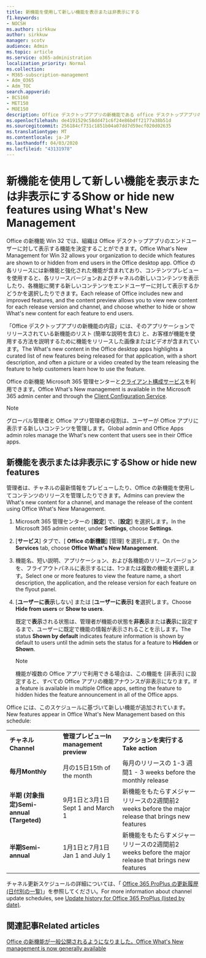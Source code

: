 ```yaml
---
title: 新機能を使用して新しい機能を表示または非表示にする
f1.keywords:
- NOCSH
ms.author: sirkkuw
author: sirkkuw
manager: scotv
audience: Admin
ms.topic: article
ms.service: o365-administration
localization_priority: Normal
ms.collection:
- M365-subscription-management
- Adm_O365
- Adm_TOC
search.appverid:
- BCS160
- MET150
- MOE150
description: Office デスクトップアプリの新機能である office デスクトップアプリのエンドユーザーに対して、どの機能とその新しいコンテンツを表示するか、または非表示にするかを決定します。
ms.openlocfilehash: de4191529c58dd471c6f24e86bdff2177a38b51d
ms.sourcegitcommit: 256184cf731c1851b04a07dd7d59ecf020d02635
ms.translationtype: MT
ms.contentlocale: ja-JP
ms.lasthandoff: 04/03/2020
ms.locfileid: "43131978"
---
```

# <a name="show-or-hide-new-features-using-whats-new-management"></a><span data-ttu-id="ba320-103">新機能を使用して新しい機能を表示または非表示にする</span><span class="sxs-lookup"><span data-stu-id="ba320-103">Show or hide new features using What's New Management</span></span>

<span data-ttu-id="ba320-104">Office の新機能 Win 32 では、組織は Office デスクトップアプリのエンドユーザーに対して表示する機能を決定することができます。</span><span class="sxs-lookup"><span data-stu-id="ba320-104">Office What's New Management for Win 32 allows your organization to decide which features are shown to or hidden from end users in the Office desktop app.</span></span> <span data-ttu-id="ba320-105">Office の各リリースには新機能と強化された機能が含まれており、コンテンツプレビューを使用すると、各リリースバージョンおよびチャネルの新しいコンテンツを表示したり、各機能に関する新しいコンテンツをエンドユーザーに対して表示するかどうかを選択したりできます。</span><span class="sxs-lookup"><span data-stu-id="ba320-105">Each release of Office includes new and improved features, and the content preview allows you to view new content for each release version and channel, and choose whether to hide or show What's new content for each feature to end users.</span></span> 

<span data-ttu-id="ba320-106">「Office デスクトップアプリの新機能の内容」には、そのアプリケーションでリリースされている新機能のリスト (簡単な説明を含む) と、お客様が機能を使用する方法を説明するために機能をリリースした画像またはビデオが含まれています。</span><span class="sxs-lookup"><span data-stu-id="ba320-106">The What's new content in the Office desktop apps highlights a curated list of new features being released for that application, with a short description, and often a picture or a video created by the team releasing the feature to help customers learn how to use the feature.</span></span> 

<span data-ttu-id="ba320-107">Office の新機能 Microsoft 365 管理センターと[クライアント構成サービス](https://config.office.com)を利用できます。</span><span class="sxs-lookup"><span data-stu-id="ba320-107">Office What's New management is available in the Microsoft 365 admin center and through the [Client Configuration Service](https://config.office.com).</span></span>

> [!NOTE]
> <span data-ttu-id="ba320-108">グローバル管理者と Office アプリ管理者の役割は、ユーザーが Office アプリに表示する新しいコンテンツを管理します。</span><span class="sxs-lookup"><span data-stu-id="ba320-108">Global admin and Office Apps admin roles manage the What's new content that users see in their Office apps.</span></span>

##  <a name="show-or-hide-new-features"></a><span data-ttu-id="ba320-109">新機能を表示または非表示にする</span><span class="sxs-lookup"><span data-stu-id="ba320-109">Show or hide new features</span></span> 

<span data-ttu-id="ba320-110">管理者は、チャネルの最新情報をプレビューしたり、Office の新機能を使用してコンテンツのリリースを管理したりできます。</span><span class="sxs-lookup"><span data-stu-id="ba320-110">Admins can preview the What's new content for a channel, and manage the release of the content using Office What's New Management.</span></span>

1. <span data-ttu-id="ba320-111">Microsoft 365 管理センターの [**設定**] で、[**設定**] を選択します。</span><span class="sxs-lookup"><span data-stu-id="ba320-111">In the Microsoft 365 admin center, under **Settings**, choose **Settings**.</span></span>

2. <span data-ttu-id="ba320-112">[**サービス**] タブで、[ **Office の新機能**] [管理] を選択します。</span><span class="sxs-lookup"><span data-stu-id="ba320-112">On the **Services** tab, choose **Office What's New Management**.</span></span>

3. <span data-ttu-id="ba320-113">機能名、短い説明、アプリケーション、および各機能のリリースバージョンを、フライアウトパネルに表示するには、1つまたは複数の機能を選択します。</span><span class="sxs-lookup"><span data-stu-id="ba320-113">Select one or more features to view the feature name, a short description, the application, and the release version for each feature on the flyout panel.</span></span>

4. <span data-ttu-id="ba320-114">[**ユーザーに表示**しない] または [**ユーザーに表示] を**選択します。</span><span class="sxs-lookup"><span data-stu-id="ba320-114">Choose **Hide from users** or **Show to users**.</span></span>  

    <span data-ttu-id="ba320-115">既定で**表示**される状態は、管理者が機能の状態を**非表示**または**表示**に設定するまで、ユーザーに既定で機能の情報が表示されることを示します。</span><span class="sxs-lookup"><span data-stu-id="ba320-115">The status **Shown by default** indicates feature information is shown by default to users until the admin sets the status for a feature to **Hidden** or **Shown**.</span></span>  

    > [!NOTE]
    > <span data-ttu-id="ba320-116">機能が複数の Office アプリで利用できる場合は、この機能を [非表示] に設定すると、すべての Office アプリの機能アナウンスが非表示になります。</span><span class="sxs-lookup"><span data-stu-id="ba320-116">If a feature is available in multiple Office apps, setting the feature to hidden hides the feature announcement in all of the Office apps.</span></span>

<span data-ttu-id="ba320-117">Office には、このスケジュールに基づいて新しい機能が追加されています。</span><span class="sxs-lookup"><span data-stu-id="ba320-117">New features appear in Office What's New Management based on this schedule:</span></span>

||||
|:-----|:-----|:-----|
|<span data-ttu-id="ba320-118">**チャネル**</span><span class="sxs-lookup"><span data-stu-id="ba320-118">**Channel**</span></span> <br/> |<span data-ttu-id="ba320-119">**管理プレビュー**</span><span class="sxs-lookup"><span data-stu-id="ba320-119">**In management preview**</span></span> <br/> |<span data-ttu-id="ba320-120">**アクションを実行する**</span><span class="sxs-lookup"><span data-stu-id="ba320-120">**Take action**</span></span> <br/> |
|<span data-ttu-id="ba320-121">**毎月**</span><span class="sxs-lookup"><span data-stu-id="ba320-121">**Monthly**</span></span> <br/> |<span data-ttu-id="ba320-122">月の15日</span><span class="sxs-lookup"><span data-stu-id="ba320-122">15th of the month</span></span>  <br/> |<span data-ttu-id="ba320-123">毎月のリリースの 1-3 週間</span><span class="sxs-lookup"><span data-stu-id="ba320-123">1 - 3 weeks before the monthly release</span></span> <br/> |
|<span data-ttu-id="ba320-124">**半期 (対象指定)**</span><span class="sxs-lookup"><span data-stu-id="ba320-124">**Semi-annual (Targeted)**</span></span> <br/> |<span data-ttu-id="ba320-125">9月1日と3月1日</span><span class="sxs-lookup"><span data-stu-id="ba320-125">Sept 1 and March 1</span></span> <br/> | <span data-ttu-id="ba320-126">新機能をもたらすメジャーリリースの2週間前</span><span class="sxs-lookup"><span data-stu-id="ba320-126">2 weeks before the major release that brings new features</span></span>
|<span data-ttu-id="ba320-127">**半期**</span><span class="sxs-lookup"><span data-stu-id="ba320-127">**Semi-annual**</span></span> <br/> |<span data-ttu-id="ba320-128">1月1日と7月1日</span><span class="sxs-lookup"><span data-stu-id="ba320-128">Jan 1 and July 1</span></span> <br/> | <span data-ttu-id="ba320-129">新機能をもたらすメジャーリリースの2週間前</span><span class="sxs-lookup"><span data-stu-id="ba320-129">2 weeks before the major release that brings new features</span></span><br/> |

<span data-ttu-id="ba320-130">チャネル更新スケジュールの詳細については、「 [Office 365 ProPlus の更新履歴 (日付別の一覧)](https://docs.microsoft.com/officeupdates/update-history-office365-proplus-by-date)」を参照してください。</span><span class="sxs-lookup"><span data-stu-id="ba320-130">For more information about channel update schedules, see [Update history for Office 365 ProPlus (listed by date)](https://docs.microsoft.com/officeupdates/update-history-office365-proplus-by-date).</span></span>

## <a name="related-articles"></a><span data-ttu-id="ba320-131">関連記事</span><span class="sxs-lookup"><span data-stu-id="ba320-131">Related articles</span></span>

[<span data-ttu-id="ba320-132">Office の新機能が一般公開されるようになりました。</span><span class="sxs-lookup"><span data-stu-id="ba320-132">Office What's New management is now generally available</span></span>](https://techcommunity.microsoft.com/t5/microsoft-365-blog/office-what-s-new-management-is-now-generally-available/ba-p/1179954)